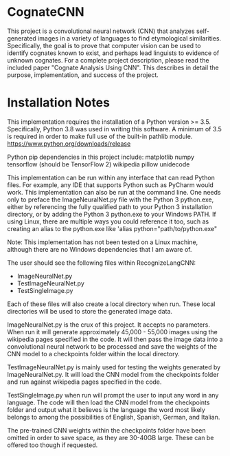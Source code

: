 # CognateCNN
This project is a convolutional neural network (CNN) that analyzes self-generated images in a variety of languages to find etymological similarities. Specifically, the goal is to prove that computer vision can be used to identify cognates known to exist, and perhaps lead linguists to evidence of unknown cognates. For a complete project description, please read the included paper "Cognate Analysis Using CNN". This describes in detail the purpose, implementation, and success of the project.

# Installation Notes
This implementation requires the installation of a Python version >= 3.5. Specifically, Python 3.8 was used in writing this software. A minimum of 3.5 is required in order to make full use of the built-in pathlib module.
https://www.python.org/downloads/release

Python pip dependencies in this project include:
matplotlib
numpy
tensorflow (should be TensorFlow 2)
wikipedia
pillow
unidecode

This implementation can be run within any interface that can read Python files. For example, any IDE that supports Python such as PyCharm would work.
This implementation can also be run at the command line. One needs only to preface the ImageNeuralNet.py file with the Python 3 python.exe, either by referencing the fully qualified path to your Python 3 installation directory, or by adding the Python 3 python.exe to your Windows PATH. If using Linux, there are multiple ways you could reference it too, such as creating an alias to the python.exe like 'alias python="path/to/python.exe"

Note: This implementation has not been tested on a Linux machine, although there are no Windows dependencies that I am aware of.



The user should see the following files within RecognizeLangCNN:
- ImageNeuralNet.py
- TestImageNeuralNet.py
- TestSingleImage.py

Each of these files will also create a local directory when run. These local directories will be used to store the generated image data.

ImageNeuralNet.py is the crux of this project. It accepts no parameters. When run it will generate approximately 45,000 - 55,000 images using the wikipedia pages specified in the code. It will then pass the image data into a convolutional neural network to be processed and save the weights of the CNN model to a checkpoints folder within the local directory.

TestImageNeuralNet.py is mainly used for testing the weights generated by ImageNeuralNet.py. It will load the CNN model from the checkpoints folder and run against wikipedia pages specified in the code.

TestSingleImage.py when run will prompt the user to input any word in any language. The code will then load the CNN model from the checkpoints folder and output what it believes is the language the word most likely belongs to among the possibilities of English, Spanish, German, and Italian.

The pre-trained CNN weights within the checkpoints folder have been omitted in order to save space, as they are 30-40GB large. These can be offered too though if requested.